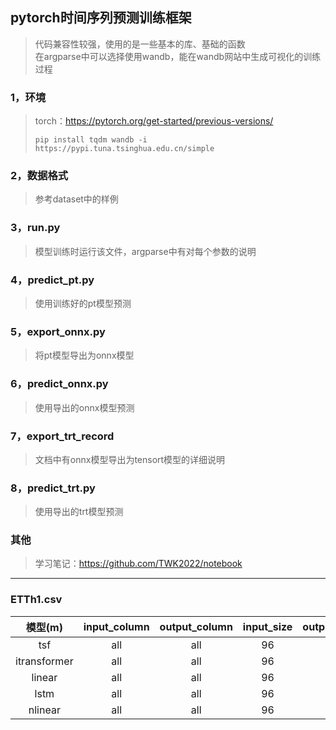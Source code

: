 ## pytorch时间序列预测训练框架
>代码兼容性较强，使用的是一些基本的库、基础的函数  
>在argparse中可以选择使用wandb，能在wandb网站中生成可视化的训练过程
### 1，环境
>torch：https://pytorch.org/get-started/previous-versions/
>```
>pip install tqdm wandb -i https://pypi.tuna.tsinghua.edu.cn/simple
>```
### 2，数据格式
>参考dataset中的样例
### 3，run.py
>模型训练时运行该文件，argparse中有对每个参数的说明
### 4，predict_pt.py
>使用训练好的pt模型预测
### 5，export_onnx.py
>将pt模型导出为onnx模型
### 6，predict_onnx.py
>使用导出的onnx模型预测
### 7，export_trt_record
>文档中有onnx模型导出为tensort模型的详细说明
### 8，predict_trt.py
>使用导出的trt模型预测
### 其他
>学习笔记：https://github.com/TWK2022/notebook
***
### ETTh1.csv
|    模型(m)     | input_column | output_column | input_size | output_size | divide | train_mse_decay | val_mse |
|:------------:|:------------:|:-------------:|:----------:|:-----------:|:------:|:---------------:|:-------:|
|     tsf      |     all      |      all      |     96     |     24      |  19:1  |      0.188      |  0.268  |
| itransformer |     all      |      all      |     96     |     24      |  19:1  |      0.219      |  0.260  |
|    linear    |     all      |      all      |     96     |     24      |  19:1  |      0.247      |  0.267  |
|     lstm     |     all      |      all      |     96     |     24      |  19:1  |      0.241      |  0.260  |
|   nlinear    |     all      |      all      |     96     |     24      |  19:1  |      0.228      |  0.255  |
